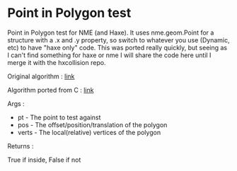 Point in Polygon test
===============

Point in Polygon test for NME (and Haxe).
It uses nme.geom.Point for a structure with a .x and .y property, so switch to whatever you use (Dynamic, etc) to have "haxe only" code. This was ported really quickly, but seeing as I can't find something for haxe or nme I will share the code here until I merge it with the hxcollision repo.

Original algorithm : 
[link](http://erich.realtimerendering.com/ptinpoly/)

Algorithm ported from C : [link](http://stackoverflow.com/a/2922778)

Args :   
 
- pt - The point to test against
- pos - The offset/position/translation of the polygon
- verts - The local(relative) vertices of the polygon 

Returns : 

True if inside, False if not